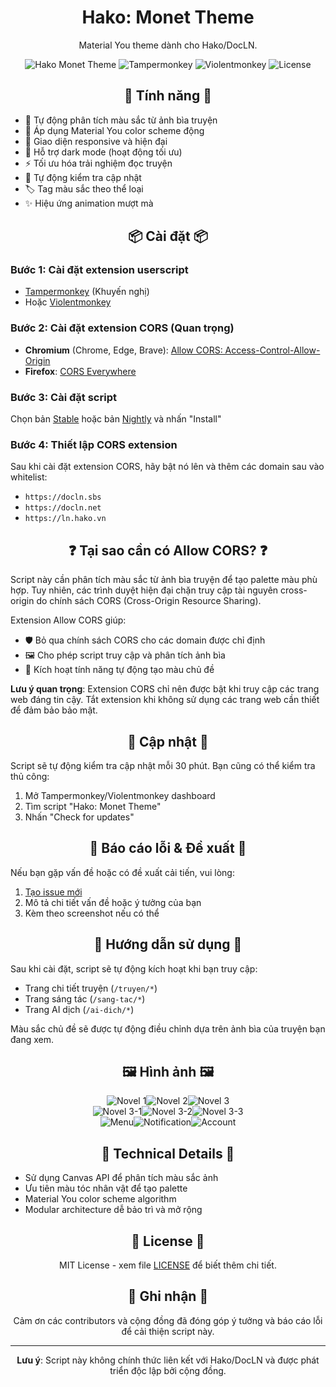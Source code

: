 <div align="center">

# Hako: Monet Theme

Material You theme dành cho Hako/DocLN.

![Hako Monet Theme](https://img.shields.io/badge/Version-2.9.6-blue.svg)
![Tampermonkey](https://img.shields.io/badge/Tampermonkey-Supported-green.svg)
![Violentmonkey](https://img.shields.io/badge/Violentmonkey-Supported-green.svg)
![License](https://img.shields.io/badge/License-MIT-yellow.svg)

## 🌟 Tính năng 🌟

<div align="left">

- 🎨 Tự động phân tích màu sắc từ ảnh bìa truyện
- 🎯 Áp dụng Material You color scheme động
- 📱 Giao diện responsive và hiện đại
- 🌙 Hỗ trợ dark mode (hoạt động tối ưu)
- ⚡ Tối ưu hóa trải nghiệm đọc truyện
- 🔔 Tự động kiểm tra cập nhật
- 🏷️ Tag màu sắc theo thể loại
- ✨ Hiệu ứng animation mượt mà

</div>

## 📦 Cài đặt 📦

<div align="left">

### Bước 1: Cài đặt extension userscript
- [Tampermonkey](https://www.tampermonkey.net/) (Khuyến nghị)
- Hoặc [Violentmonkey](https://violentmonkey.github.io/get-it/)

### Bước 2: Cài đặt extension CORS (Quan trọng)
- **Chromium** (Chrome, Edge, Brave): [Allow CORS: Access-Control-Allow-Origin](https://chromewebstore.google.com/detail/allow-cors-access-control/lhobafahddgcelffkeicbaginigeejlf)
- **Firefox**: [CORS Everywhere](https://addons.mozilla.org/en-US/firefox/addon/cors-everywhere/)

### Bước 3: Cài đặt script
Chọn bản [Stable](https://github.com/sang765/HakoMonetTheme/raw/main/HakoMonetTheme.user.js) hoặc bản [Nightly](https://github.com/sang765/HakoMonetTheme/raw/dev/HakoMonetTheme.user.js) và nhấn "Install"

### Bước 4: Thiết lập CORS extension
Sau khi cài đặt extension CORS, hãy bật nó lên và thêm các domain sau vào whitelist:
- `https://docln.sbs`
- `https://docln.net` 
- `https://ln.hako.vn`

</div>

## ❓ Tại sao cần có Allow CORS? ❓

<div align="left">

Script này cần phân tích màu sắc từ ảnh bìa truyện để tạo palette màu phù hợp. Tuy nhiên, các trình duyệt hiện đại chặn truy cập tài nguyên cross-origin do chính sách CORS (Cross-Origin Resource Sharing). 

Extension Allow CORS giúp:
- 🛡️ Bỏ qua chính sách CORS cho các domain được chỉ định
- 🖼️ Cho phép script truy cập và phân tích ảnh bìa
- 🎨 Kích hoạt tính năng tự động tạo màu chủ đề

**Lưu ý quan trọng**: Extension CORS chỉ nên được bật khi truy cập các trang web đáng tin cậy. Tắt extension khi không sử dụng các trang web cần thiết để đảm bảo bảo mật.

</div>

## 🔄 Cập nhật 🔄

<div align="left">

Script sẽ tự động kiểm tra cập nhật mỗi 30 phút. Bạn cũng có thể kiểm tra thủ công:

1. Mở Tampermonkey/Violentmonkey dashboard
2. Tìm script "Hako: Monet Theme"
3. Nhấn "Check for updates"

</div>

## 🐛 Báo cáo lỗi & Đề xuất 🐛

<div align="left">

Nếu bạn gặp vấn đề hoặc có đề xuất cải tiến, vui lòng:
1. [Tạo issue mới](https://github.com/sang765/HakoMonetTheme/issues)
2. Mô tả chi tiết vấn đề hoặc ý tưởng của bạn
3. Kèm theo screenshot nếu có thể

</div>

## 📖 Hướng dẫn sử dụng 📖

<div align="left">

Sau khi cài đặt, script sẽ tự động kích hoạt khi bạn truy cập:
- Trang chi tiết truyện (`/truyen/*`)
- Trang sáng tác (`/sang-tac/*`)
- Trang AI dịch (`/ai-dich/*`)

Màu sắc chủ đề sẽ được tự động điều chỉnh dựa trên ảnh bìa của truyện bạn đang xem.

</div>

## 🖼️ Hình ảnh 🖼️

![Novel 1](/.github/assets/Novel-1.png)![Novel 2](/.github/assets/Novel-2.png)![Novel 3](/.github/assets/Novel-3.png)  
![Novel 3-1](/.github/assets/3-1.png)![Novel 3-2](/.github/assets/3-2.png)![Novel 3-3](/.github/assets/3-3.png)  
![Menu](/.github/assets/menu.png)![Notification](/.github/assets/notification.png)![Account](/.github/assets/account.png)

## 🔧 Technical Details 🔧

<div align="left">

- Sử dụng Canvas API để phân tích màu sắc ảnh
- Ưu tiên màu tóc nhân vật để tạo palette
- Material You color scheme algorithm
- Modular architecture dễ bảo trì và mở rộng

</div>

## 📜 License 📜

<div align="center">

MIT License - xem file [LICENSE](LICENSE) để biết thêm chi tiết.

</div>

## 🙏 Ghi nhận 🙏

<div align="center">

Cảm ơn các contributors và cộng đồng đã đóng góp ý tưởng và báo cáo lỗi để cải thiện script này.  

</div>

---

**Lưu ý**: Script này không chính thức liên kết với Hako/DocLN và được phát triển độc lập bởi cộng đồng.

</div>